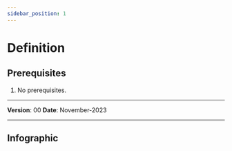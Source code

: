 ```yaml
---
sidebar_position: 1
---
```


# Definition


## **Prerequisites**
1.	No prerequisites.

------------

**Version**: 00
**Date**: November-2023

------------

## **Infographic**